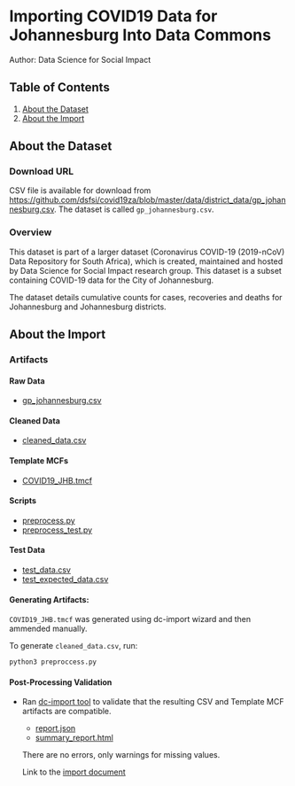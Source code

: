 # Importing COVID19 Data for Johannesburg Into Data Commons

Author: Data Science for Social Impact

## Table of Contents

1. [About the Dataset](#about-the-dataset)
1. [About the Import](#about-the-import)

## About the Dataset


### Download URL

CSV file is available for download from https://github.com/dsfsi/covid19za/blob/master/data/district_data/gp_johannesburg.csv.
The dataset is called `gp_johannesburg.csv`.

### Overview

This dataset is part of a larger dataset (Coronavirus COVID-19 (2019-nCoV) Data Repository for South Africa), which is created, maintained and hosted by Data Science for Social Impact research group. This dataset is a subset containing COVID-19 data for the City of Johannesburg.

The dataset details cumulative counts for cases, recoveries and deaths for Johannesburg and Johannesburg districts.


## About the Import

### Artifacts

#### Raw Data
- [gp_johannesburg.csv](gp_johannesburg.csv)

#### Cleaned Data
- [cleaned_data.csv](output/cleaned_data.csv)

#### Template MCFs
- [COVID19_JHB.tmcf](output/COVID19_JHB.tmcf)

#### Scripts
- [preprocess.py](preprocess.py)
- [preprocess_test.py](preprocess_test.py)

#### Test Data
- [test_data.csv](test_data/test_data.csv)
- [test_expected_data.csv](test_data/test_expected_data.csv)

#### Generating Artifacts:

`COVID19_JHB.tmcf` was generated using dc-import wizard and then ammended manually.

To generate `cleaned_data.csv`, run:

```bash
python3 preproccess.py
```

#### Post-Processing Validation

- Ran [dc-import tool](https://github.com/datacommonsorg/import/blob/master/docs/usage.md)
  to validate that the resulting CSV and Template MCF artifacts are
  compatible.

  - [report.json](validation/report.json)
  - [summary_report.html](validation/summary_report.html)

  There are no errors, only warnings for missing values.
  
  Link to the [import document](https://docs.google.com/document/d/1Hh0ggR6NGJBYfO4czy_U55IKtdtQOmXiT4jJhGGKJeg/edit?usp=sharing)
